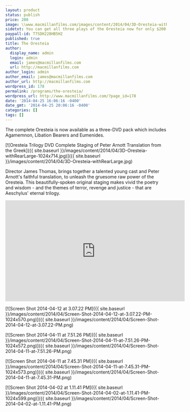 ```yaml
---
layout: product
status: publish
price: 200
image: \\www.macmillanfilms.com/images/content/2014/04/3D-Oresteia-withRearLarge.jpg
sidetxt: You can get all three plays of the Oresteia now for only $200.
paypall-id: T7SDH228HB5H2
published: true
title: The Oresteia
author:
  display_name: admin
  login: admin
  email: james@macmillanfilms.com
  url: http://macmillanfilms.com
author_login: admin
author_email: james@macmillanfilms.com
author_url: http://macmillanfilms.com
wordpress_id: 178
permalink: /programs/the-oresteia/
wordpress_url: http://www.macmillanfilms.com/?page_id=178
date: '2014-04-25 16:06:16 -0400'
date_gmt: '2014-04-25 20:06:16 -0400'
categories: []
tags: []
---
```

The complete Oresteia is now available as a three-DVD pack which includes Agamemnon, Libation Bearers and Eumenides.

[![Oresteia Trilogy DVD Complete Staging of Peter Arnott Translation from the Greek]({{ site.baseurl }}/images/content/2014/04/3D-Oresteia-withRearLarge-1024x714.jpg)]({{ site.baseurl }}/images/content/2014/04/3D-Oresteia-withRearLarge.jpg)

Director James Thomas, brings together a talented young cast and Peter Arnott's faithful translation, to unleash the gruesome raw power of the Oresteia. This beautifully-spoken original staging makes vivid the poetry and wisdom - and the themes of terror, revenge and justice - that are Aeschylus' eternal trilogy.

<iframe src="https://www.youtube.com/embed/I_BBr20t_gA?rel=0&amp;modestbranding=1&amp;autohide=1" width="560" height="315" frameborder="0" allowfullscreen="allowfullscreen"></iframe>

[![Screen Shot 2014-04-12 at 3.07.22 PM]({{ site.baseurl }}/images/content/2014/04/Screen-Shot-2014-04-12-at-3.07.22-PM-1024x570.png)]({{ site.baseurl }}/images/content/2014/04/Screen-Shot-2014-04-12-at-3.07.22-PM.png)

[![Screen Shot 2014-04-11 at 7.51.26 PM]({{ site.baseurl }}/images/content/2014/04/Screen-Shot-2014-04-11-at-7.51.26-PM-1024x572.png)]({{ site.baseurl }}/images/content/2014/04/Screen-Shot-2014-04-11-at-7.51.26-PM.png) 

[![Screen Shot 2014-04-11 at 7.45.31 PM]({{ site.baseurl }}/images/content/2014/04/Screen-Shot-2014-04-11-at-7.45.31-PM-1024x573.png)]({{ site.baseurl }}/images/content/2014/04/Screen-Shot-2014-04-11-at-7.45.31-PM.png) 

[![Screen Shot 2014-04-02 at 1.11.41 PM]({{ site.baseurl }}/images/content/2014/04/Screen-Shot-2014-04-02-at-1.11.41-PM-1024x599.png)]({{ site.baseurl }}/images/content/2014/04/Screen-Shot-2014-04-02-at-1.11.41-PM.png)
